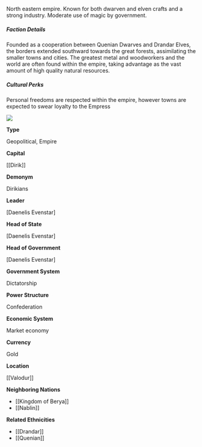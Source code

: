 North eastern empire. Known for both dwarven and elven crafts and a strong industry. Moderate use of magic by government.  

##### Faction Details

Founded as a cooperation between Quenian Dwarves and Drandar Elves, the borders extended southward towards the great forests, assimilating the smaller towns and cities. The greatest metal and woodworkers and the world are often found within the empire, taking advantage as the vast amount of high quality natural resources.  

##### Cultural Perks

Personal freedoms are respected within the empire, however towns are expected to swear loyalty to the Empress


![](assets/dirikianempiremap.jpg)

**Type**

Geopolitical, Empire

**Capital**

[[Dirik]]

**Demonym**

Dirikians

**Leader**

[Daenelis Evenstar]

**Head of State**

[Daenelis Evenstar]

**Head of Government**

[Daenelis Evenstar]

**Government System**

Dictatorship

**Power Structure**

Confederation

**Economic System**

Market economy

**Currency**

Gold

**Location**

[[Valodur]]

**Neighboring Nations**

*   [[Kingdom of Berya]]
*   [[Nablin]]

**Related Ethnicities**

*   [[Drandar]]
*   [[Quenian]]